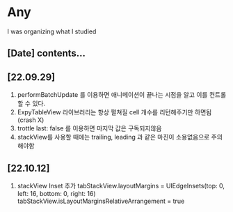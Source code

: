 # Any
I was organizing what I studied

## [Date] contents...

## [22.09.29] 

1. performBatchUpdate 를 이용하면 애니메이션이 끝나는 시점을 알고 이를 컨트롤 할 수 있다.
2. ExpyTableView 라이브러리는 항상 펼쳐질 cell 개수를 리턴해주기만 하면됨 (crash X)
3. trottle last: false 를 이용하면 마지막 값은 구독되지않음
4. stackView를 사용할 때에는 trailing, leading 과 같은 마진이 소용없음으로 주의해야함

## [22.10.12]
 
1. stackView Inset 추가 
tabStackView.layoutMargins = UIEdgeInsets(top: 0, left: 16, bottom: 0, right: 16)
tabStackView.isLayoutMarginsRelativeArrangement = true
